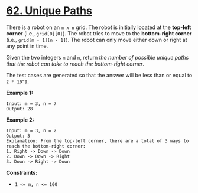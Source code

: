 # [62. Unique Paths](https://leetcode.com/problems/unique-paths/)

There is a robot on an `m x n` grid. The robot is initially located at the **top-left corne**r (i.e., `grid[0][0]`). The robot tries to move to the **bottom-right corner** (i.e., `grid[m - 1][n - 1]`). The robot can only move either down or right at any point in time.

Given the two integers `m` and `n`, return *the number of possible unique paths that the robot can take to reach the bottom-right corner*.

The test cases are generated so that the answer will be less than or equal to `2 * 10^9`.

**Example 1:**
```text
Input: m = 3, n = 7
Output: 28
```

**Example 2:**
```text
Input: m = 3, n = 2
Output: 3
Explanation: From the top-left corner, there are a total of 3 ways to reach the bottom-right corner:
1. Right -> Down -> Down
2. Down -> Down -> Right
3. Down -> Right -> Down
```

**Constraints:**
- `1 <= m, n <= 100`